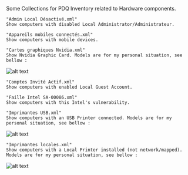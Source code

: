 Some Collections for PDQ Inventory related to Hardware components.

````
"Admin Local Désactivé.xml"
Show computers with disabled Local Administrator/Administrateur.
````
````
"Appareils mobiles connectés.xml"
Show computers with mobile devices.
````
````
"Cartes graphiques Nvidia.xml"
Show Nvidia Graphic Card. Models are for my personal situation, see bellow :
````
![alt text](https://github.com/wizz13150/PDQ_Repo/blob/master/PDQInventory/Hardware/NVidia.png)
````
"Comptes Invité Actif.xml"
Show computers with enabled Local Guest Account.
````
````
"Faille Intel SA-00086.xml"
Show computers with this Intel's vulnerability.
````
````
"Imprimantes USB.xml"
Show computers with an USB Printer connected. Models are for my personal situation, see bellow :
````
![alt text](https://github.com/wizz13150/PDQ_Repo/blob/master/PDQInventory/Hardware/USBPrinters.png)
````
"Imprimantes locales.xml"
Show computers with a Local Printer installed (not network/mapped). Models are for my personal situation, see bellow :
````
![alt text](https://github.com/wizz13150/PDQ_Repo/blob/master/PDQInventory/Hardware/LocalPrinters.png)
````

````
````

````
````

````
````


````


